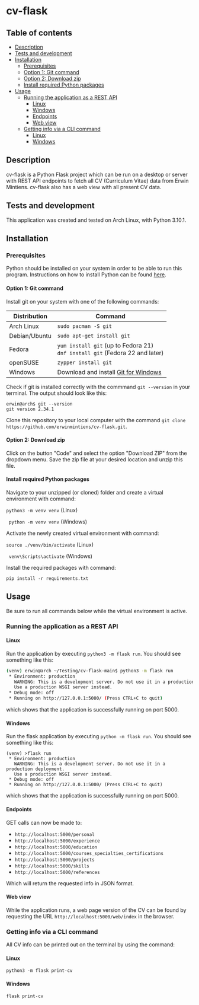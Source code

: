 # cv-flask
## Table of contents

* [Description](#description)
* [Tests and development](#tests-and-development)
* [Installation](#installation)
  *  [Prerequisites](#prerequisites)
    * [Option 1: Git command](#option-1-git-command)
    * [Option 2: Download zip](#option-2-download-zip)
    * [Install required Python packages](#install-required-python-packages)
* [Usage](#usage)
  * [Running the application as a REST API](#running-the-application-as-a-rest-api)
    * [Linux](#linux)
    * [Windows](#windows)
    * [Endpoints](#endpoints)
    * [Web view](#web-view)
  * [Getting info via a CLI command](#getting-info-via-a-cli-command)
    * [Linux](#linux-1)
    * [Windows](windows-1)

## Description
cv-flask is a Python Flask project which can be run on a desktop or server with REST API endpoints to fetch all CV (Curriculum Vitae) data from Erwin Mintiens.
cv-flask also has a web view with all present CV data.

## Tests and development

This application was created and tested on Arch Linux, with Python 3.10.1.

## Installation
### Prerequisites

Python should be installed on your system in order to be able to run this program. Instructions on how to install Python can be found [here](https://www.python.org/downloads/).

#### Option 1: Git command
Install git on your system with one of the following commands:

| Distribution | Command |
| ------------- | ------------- |
| Arch Linux | ```sudo pacman -S git``` |
| Debian/Ubuntu | ```sudo apt-get install git``` |
| Fedora | ```yum install git``` (up to Fedora 21)<br>```dnf install git``` (Fedora 22 and later) |
| openSUSE | ```zypper install git``` |
| Windows | Download and install [Git for Windows](https://git-scm.com/download/win) |

Check if git is installed correctly with the commmand ```git --version``` in your terminal.
The output should look like this:

```
erwin@arch$ git --version
git version 2.34.1
```

Clone this repository to your local computer with the command ```git clone https://github.com/erwinmintiens/cv-flask.git```.

#### Option 2: Download zip

Click on the button "Code" and select the option "Download ZIP" from the dropdown menu. Save the zip file at your desired location and unzip this file.

#### Install required Python packages

Navigate to your unzipped (or cloned) folder and create a virtual environment with command:

```python3 -m venv venv``` (Linux)

``` python -m venv venv``` (Windows)

Activate the newly created virtual environment with command:

```source ./venv/bin/activate``` (Linux)

``` venv\Scripts\activate``` (Windows)

Install the required packages with command:

```pip install -r requirements.txt```

## Usage

Be sure to run all commands below while the virtual environment is active.

### Running the application as a REST API

#### Linux

Run the application by executing ```python3 -m flask run```. You should see something like this:

``` bash
(venv) erwin@arch ~/Testing/cv-flask-main$ python3 -m flask run
 * Environment: production
   WARNING: This is a development server. Do not use it in a production deployment.
   Use a production WSGI server instead.
 * Debug mode: off
 * Running on http://127.0.0.1:5000/ (Press CTRL+C to quit)

```

which shows that the application is successfully running on port 5000.

#### Windows

Run the flask application by executing ```python -m flask run```. You should see something like this:

```
(venv) >flask run
 * Environment: production
   WARNING: This is a development server. Do not use it in a production deployment.
   Use a production WSGI server instead.
 * Debug mode: off
 * Running on http://127.0.0.1:5000/ (Press CTRL+C to quit)
```

which shows that the application is successfully running on port 5000.

#### Endpoints

GET calls can now be made to:
- ```http://localhost:5000/personal```
- ```http://localhost:5000/experience```
- ```http://localhost:5000/education```
- ```http://localhost:5000/courses_specialties_certifications```
- ```http://localhost:5000/projects```
- ```http://localhost:5000/skills```
- ```http://localhost:5000/references```

Which will return the requested info in JSON format.

#### Web view

While the application runs, a web page version of the CV can be found by requesting the URL ```http://localhost:5000/web/index``` in the browser.

### Getting info via a CLI command

All CV info can be printed out on the terminal by using the command:

#### Linux

```python3 -m flask print-cv```

#### Windows

```flask print-cv```

